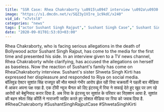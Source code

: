 ```yaml
---
title: "SSR Case: Rhea Chakraborty \u0915\u0947 interview \u092a\u0930 \u092d\u0921\u093c\u0915\u0940 Sushant Singh \u0915\u0940 \u092c\u0939\u0928 Shweta Singh \u0935\u0928\u0907\u0902\u0921\u093f\u092f\u093e \u0939\u093f\u0902\u0926\u0940"
image: "https://s1.dmcdn.net/v/SQZ3y1VIre_1c9kdC/x240"
vid_id: "x7vtsl8"
categories: "news"
tags: ["actor Sushant Singh Rajput"," Sushant Singh Case"," Sushant Singh Rajput suicide case"]
date: "2020-09-01T01:53:03+03:00"
---
```

Rhea Chakraborty, who is facing serious allegations in the death of Bollywood actor Sushant Singh Rajput, has come to the media for the first time and presented his side. In an interview given to a TV news channel, Rhea Chakraborty while clarifying, has accused the allegations on herself as baseless. Now the reaction of Sushant's family has come on RheaChakraborty interview. Sushant's sister Shweta Singh Kirti has expressed her displeasure and responded to Riya on social media.  <br>बॉलिवुड ऐक्टर सुशांत सिंह राजपूत की मौत मामले गंभीर आरोप झेल रही रिया चक्रवर्ती ने पहली बार मीडिया में आकर अपना पक्ष रखा है. एक टीवी न्यूज चैनल को दिए इंटरव्यू में रिया ने सफाई देते हुए खुद पर लग रहे आरोपों को बेबुनियाद करार दिया है. अब रिया के इंटरव्यू पर सुशांत के परिवार का रिएक्शन आया है. सुशांत की बहन श्वेता सिंह कीर्ति ने नाराजगी जाहिर करते हुए सोशल मीडिया पर रिया को जवाब दिया है.   <br>#RheaChakraborty #SushantSinghRajputCase  #ShwetaSinghKirti
